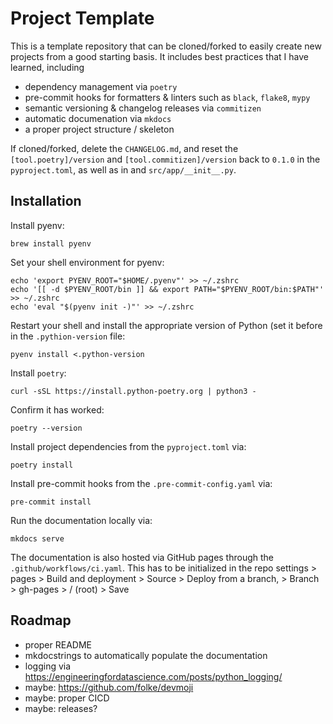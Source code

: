 # Project Template

This is a template repository that can be cloned/forked to easily create new projects from a good starting basis. It includes best practices that I have learned, including

- dependency management via `poetry`
- pre-commit hooks for formatters & linters such as `black`, `flake8`, `mypy`
- semantic versioning & changelog releases via `commitizen`
- automatic documenation via `mkdocs`
- a proper project structure / skeleton

If cloned/forked, delete the `CHANGELOG.md`, and reset the `[tool.poetry]/version` and `[tool.commitizen]/version` back to `0.1.0` in the `pyproject.toml`, as well as in and `src/app/__init__.py`.

## Installation

Install pyenv:

```
brew install pyenv
```

Set your shell environment for pyenv:

```
echo 'export PYENV_ROOT="$HOME/.pyenv"' >> ~/.zshrc
echo '[[ -d $PYENV_ROOT/bin ]] && export PATH="$PYENV_ROOT/bin:$PATH"' >> ~/.zshrc
echo 'eval "$(pyenv init -)"' >> ~/.zshrc
```

Restart your shell and install the appropriate version of Python (set it before in the `.pythion-version` file:

```
pyenv install <.python-version
```

Install `poetry`:

```
curl -sSL https://install.python-poetry.org | python3 -
```

Confirm it has worked:

```
poetry --version
```

Install project dependencies from the `pyproject.toml` via:

```
poetry install
```

Install pre-commit hooks from the `.pre-commit-config.yaml` via:

```
pre-commit install
```

Run the documentation locally via:

```
mkdocs serve
```

The documentation is also hosted via GitHub pages through the `.github/workflows/ci.yaml`. This has to be initialized in the repo settings > pages > Build and deployment > Source > Deploy from a branch, > Branch > gh-pages > / (root) > Save

## Roadmap

- proper README
- mkdocstrings to automatically populate the documentation
- logging via https://engineeringfordatascience.com/posts/python_logging/
- maybe: https://github.com/folke/devmoji
- maybe: proper CICD
- maybe: releases?
